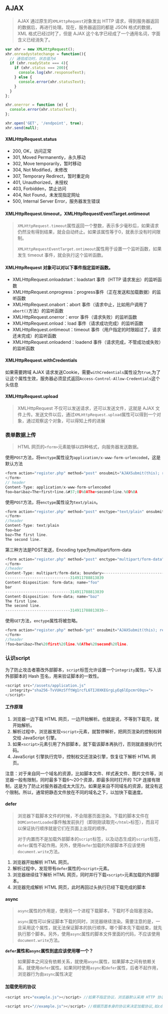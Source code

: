 ## AJAX

> AJAX 通过原生的`XMLHttpRequest`对象发出 HTTP 请求，得到服务器返回的数据后，再进行处理。现在，服务器返回的都是 JSON 格式的数据，XML 格式已经过时了，但是 AJAX 这个名字已经成了一个通用名词，字面含义已经消失了。

```javascript
var xhr = new XMLHttpRequest();
xhr.onreadystatechange = function(){
  // 通信成功时，状态值为4
  if (xhr.readyState === 4){
    if (xhr.status === 200){
      console.log(xhr.responseText);
    } else {
      console.error(xhr.statusText);
    }
  }
};

xhr.onerror = function (e) {
  console.error(xhr.statusText);
};

xhr.open('GET', '/endpoint', true);
xhr.send(null);
```

#### XMLHttpRequest.status

- 200, OK，访问正常
- 301, Moved Permanently，永久移动
- 302, Move temporarily，暂时移动
- 304, Not Modified，未修改
- 307, Temporary Redirect，暂时重定向
- 401, Unauthorized，未授权
- 403, Forbidden，禁止访问
- 404, Not Found，未发现指定网址
- 500, Internal Server Error，服务器发生错误

#### XMLHttpRequest.timeout，XMLHttpRequestEventTarget.ontimeout

> `XMLHttpRequest.timeout`属性返回一个整数，表示多少毫秒后，如果请求仍然没有得到结果，就会自动终止。如果该属性等于0，就表示没有时间限制。
>
> `XMLHttpRequestEventTarget.ontimeout`属性用于设置一个监听函数，如果发生 timeout 事件，就会执行这个监听函数。

#### XMLHttpRequest 对象可以对以下事件指定监听函数。

- XMLHttpRequest.onloadstart：loadstart 事件（HTTP 请求发出）的监听函数
- XMLHttpRequest.onprogress：progress事件（正在发送和加载数据）的监听函数
- XMLHttpRequest.onabort：abort 事件（请求中止，比如用户调用了`abort()`方法）的监听函数
- XMLHttpRequest.onerror：error 事件（请求失败）的监听函数
- XMLHttpRequest.onload：load 事件（请求成功完成）的监听函数
- XMLHttpRequest.ontimeout：timeout 事件（用户指定的时限超过了，请求还未完成）的监听函数
- XMLHttpRequest.onloadend：loadend 事件（请求完成，不管成功或失败）的监听函数

#### XMLHttpRequest.withCredentials

如果需要跨域 AJAX 请求发送Cookie，需要`withCredentials`属性设为`true`,为了让这个属性生效，服务器必须显式返回`Access-Control-Allow-Credentials`这个头信息

#### XMLHttpRequest.upload

> XMLHttpRequest 不仅可以发送请求，还可以发送文件，这就是 AJAX 文件上传。发送文件以后，通过`XMLHttpRequest.upload`属性可以得到一个对象，通过观察这个对象，可以得知上传的进展

### 表单数据上传

> HTML 网页的`<form>`元素能够以四种格式，向服务器发送数据。

使用`POST`方法，将`enctype`属性设为`application/x-www-form-urlencoded`，这是默认方法

```javascript
<form action="register.php" method="post" onsubmit="AJAXSubmit(this); return false;">
</form>
// header
Content-Type: application/x-www-form-urlencoded
foo=bar&baz=The+first+line.&#37;0D%0AThe+second+line.%0D%0A
```

使用`POST`方法，将`enctype`属性设为`text/plain`。

```javascript
<form action="register.php" method="post" enctype="text/plain" onsubmit="AJAXSubmit(this); return false;">
</form>
//header
Content-Type: text/plain
foo=bar
baz=The first line.
The second line.
```

第三种方法是POST发送，Encoding type为multipart/form-data

```javascript
<form action="register.php" method="post" enctype="multipart/form-data" onsubmit="AJAXSubmit(this); return false;">
</form>
//header
Content-Type: multipart/form-data; boundary=---------------------------314911788813839
-----------------------------314911788813839
Content-Disposition: form-data; name="foo"
bar
-----------------------------314911788813839
Content-Disposition: form-data; name="baz"
The first line.
The second line.
-----------------------------314911788813839--
```

使用`GET`方法，`enctype`属性将被忽略。

```javascript
<form action="register.php" method="get" onsubmit="AJAXSubmit(this); return false;">
</form>
//header
?foo=bar&baz=The%20first%20line.%0AThe%20second%20line.
```

### 认识script

为了防止攻击者篡改外部脚本，`script`标签允许设置一个`integrity`属性，写入该外部脚本的 Hash 签名，用来验证脚本的一致性。

```javascript
<script src="/assets/application.js"
  integrity="sha256-TvVUHzSfftWg1rcfL6TIJ0XKEGrgLyEq6lEpcmrG9qs=">
</script>

```

#### 工作原理

1. 浏览器一边下载 HTML 网页，一边开始解析。也就是说，不等到下载完，就开始解析。
2. 解析过程中，浏览器发现`<script>`元素，就暂停解析，把网页渲染的控制权转交给 JavaScript 引擎。
3. 如果`<script>`元素引用了外部脚本，就下载该脚本再执行，否则就直接执行代码。
4. JavaScript 引擎执行完毕，控制权交还渲染引擎，恢复往下解析 HTML 网页。

注意：对于来自同一个域名的资源，比如脚本文件、样式表文件、图片文件等，浏览器一般有限制，同时最多下载6～20个资源，即最多同时打开的 TCP 连接有限制，这是为了防止对服务器造成太大压力。如果是来自不同域名的资源，就没有这个限制。所以，通常把静态文件放在不同的域名之下，以加快下载速度。

#### defer

> 浏览器下载脚本文件的时候，不会阻塞页面渲染。下载的脚本文件在`DOMContentLoaded`事件触发前执行（即刚刚读取完`</html>`标签），而且可以保证执行顺序就是它们在页面上出现的顺序。
>
> 对于内置而不是加载外部脚本的`script`标签，以及动态生成的`script`标签，`defer`属性不起作用。另外，使用`defer`加载的外部脚本不应该使用`document.write`方法。

1. 浏览器开始解析 HTML 网页。
2. 解析过程中，发现带有`defer`属性的`<script>`元素。
3. 浏览器继续往下解析 HTML 网页，同时并行下载`<script>`元素加载的外部脚本。
4. 浏览器完成解析 HTML 网页，此时再回过头执行已经下载完成的脚本

#### async

> `async`属性的作用是，使用另一个进程下载脚本，下载时不会阻塞渲染。
>
> `async`属性可以保证脚本下载的同时，浏览器继续渲染。需要注意的是，一旦采用这个属性，就无法保证脚本的执行顺序。哪个脚本先下载结束，就先执行那个脚本。另外，使用`async`属性的脚本文件里面的代码，不应该使用`document.write`方法。

**`defer`属性和`async`属性到底应该使用哪一个？**

> 如果脚本之间没有依赖关系，就使用`async`属性，如果脚本之间有依赖关系，就使用`defer`属性。如果同时使用`async`和`defer`属性，后者不起作用，浏览器行为由`async`属性决定

#### 加载使用的协议

```javascript
<script src="example.js"></script> //如果不指定协议，浏览器默认采用 HTTP 协议下载。

<script src="//example.js"></script> //根据页面本身的协议来决定加载协议,如cdn写法
```